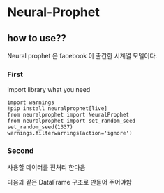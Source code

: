 # Neural-Prophet
## how to use??

Neural prophet 은 facebook 이 출간한 시계열 모델이다. 


### First
import library what you need
```
import warnings
!pip install neuralprophet[live]
from neuralprophet import NeuralProphet
from neuralprophet import set_random_seed 
set_random_seed(1337)
warnings.filterwarnings(action='ignore') 
```

### Second
사용할 데이터를 전처리 한다음 

다음과 같은 DataFrame 구조로 만들어 주어야함 

